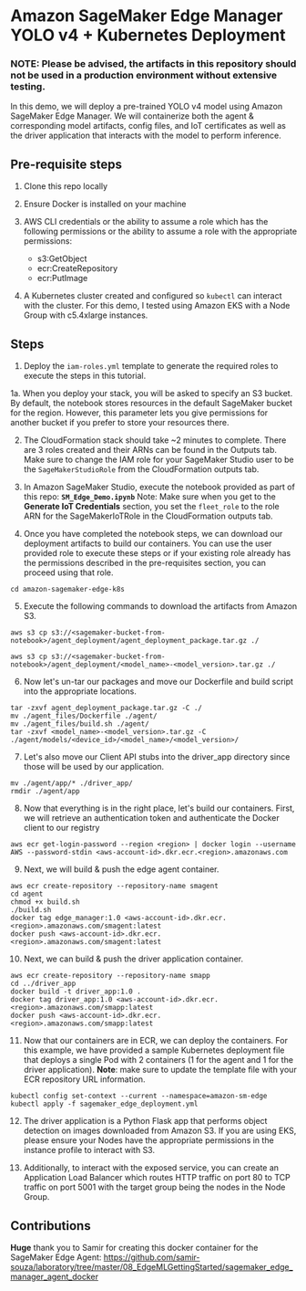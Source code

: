 # Amazon SageMaker Edge Manager YOLO v4 + Kubernetes Deployment

### **NOTE**: Please be advised, the artifacts in this repository should not be used in a production environment without extensive testing.

In this demo, we will deploy a pre-trained YOLO v4 model using Amazon SageMaker Edge Manager. We will containerize both the agent & corresponding model artifacts, config files, and IoT certificates as well as the driver application that interacts with the model to perform inference.

## Pre-requisite steps
1. Clone this repo locally

2. Ensure Docker is installed on your machine

3. AWS CLI credentials or the ability to assume a role which has the following permissions or the ability to assume a role with the appropriate permissions:
   - s3:GetObject
   - ecr:CreateRepository
   - ecr:PutImage

4. A Kubernetes cluster created and configured so `kubectl` can interact with the cluster. For this demo, I tested using Amazon EKS with a Node Group with c5.4xlarge instances.

## Steps
1. Deploy the `iam-roles.yml` template to generate the required roles to execute the steps in this tutorial.

1a. When you deploy your stack, you will be asked to specify an S3 bucket. By default, the notebook stores resources in the default SageMaker bucket for the region. However, this parameter lets you give permissions for another bucket if you prefer to store your resources there.

2. The CloudFormation stack should take ~2 minutes to complete. There are 3 roles created and their ARNs can be found in the Outputs tab. Make sure to change the IAM role for your SageMaker Studio user to be the `SageMakerStudioRole` from the CloudFormation outputs tab.

3. In Amazon SageMaker Studio, execute the notebook provided as part of this repo: **`SM_Edge_Demo.ipynb`**
Note: Make sure when you get to the **Generate IoT Credentials** section, you set the `fleet_role` to the role ARN for the SageMakerIoTRole in the CloudFormation outputs tab.

4. Once you have completed the notebook steps, we can download our deployment artifacts to build our containers. You can use the user provided role to execute these steps or if your existing role already has the permissions described in the pre-requisites section, you can proceed using that role.
```
cd amazon-sagemaker-edge-k8s
```

5. Execute the following commands to download the artifacts from Amazon S3.
```
aws s3 cp s3://<sagemaker-bucket-from-notebook>/agent_deployment/agent_deployment_package.tar.gz ./
```

```
aws s3 cp s3://<sagemaker-bucket-from-notebook>/agent_deployment/<model_name>-<model_version>.tar.gz ./
```

6. Now let's un-tar our packages and move our Dockerfile and build script into the appropriate locations.
```
tar -zxvf agent_deployment_package.tar.gz -C ./
mv ./agent_files/Dockerfile ./agent/
mv ./agent_files/build.sh ./agent/
tar -zxvf <model_name>-<model_version>.tar.gz -C ./agent/models/<device_id>/<model_name>/<model_version>/
```

7. Let's also move our Client API stubs into the driver_app directory since those will be used by our application.
```
mv ./agent/app/* ./driver_app/
rmdir ./agent/app
```

8. Now that everything is in the right place, let's build our containers. First, we will retrieve an authentication token and authenticate the Docker client to our registry
```
aws ecr get-login-password --region <region> | docker login --username AWS --password-stdin <aws-account-id>.dkr.ecr.<region>.amazonaws.com
```

9. Next, we will build & push the edge agent container.
```
aws ecr create-repository --repository-name smagent
cd agent
chmod +x build.sh
./build.sh
docker tag edge_manager:1.0 <aws-account-id>.dkr.ecr.<region>.amazonaws.com/smagent:latest
docker push <aws-account-id>.dkr.ecr.<region>.amazonaws.com/smagent:latest
```

10. Next, we can build & push the driver application container.
```
aws ecr create-repository --repository-name smapp
cd ../driver_app
docker build -t driver_app:1.0 .
docker tag driver_app:1.0 <aws-account-id>.dkr.ecr.<region>.amazonaws.com/smapp:latest
docker push <aws-account-id>.dkr.ecr.<region>.amazonaws.com/smapp:latest
```

11. Now that our containers are in ECR, we can deploy the containers. For this example, we have provided a sample Kubernetes deployment file that deploys a single Pod with 2 containers (1 for the agent and 1 for the driver application). **Note**: make sure to update the template file with your ECR repository URL information.
```
kubectl config set-context --current --namespace=amazon-sm-edge
kubectl apply -f sagemaker_edge_deployment.yml
```

12. The driver application is a Python Flask app that performs object detection on images downloaded from Amazon S3. If you are using EKS, please ensure your Nodes have the appropriate permissions in the instance profile to interact with S3. 

13. Additionally, to interact with the exposed service, you can create an Application Load Balancer which routes HTTP traffic on port 80 to TCP traffic on port 5001 with the target group being the nodes in the Node Group.

## Contributions

**Huge** thank you to Samir for creating this docker container for the SageMaker Edge Agent: https://github.com/samir-souza/laboratory/tree/master/08_EdgeMLGettingStarted/sagemaker_edge_manager_agent_docker